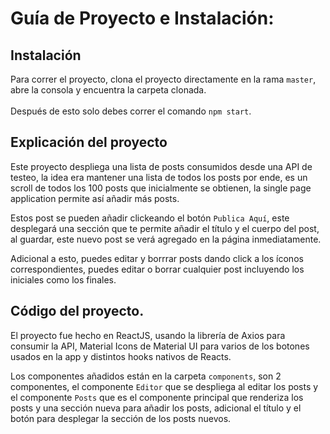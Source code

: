 # Guía de Proyecto e Instalación: 

## Instalación

Para correr el proyecto, clona el proyecto directamente en la rama `master`, abre la consola y encuentra la carpeta clonada.\
\
Después de esto solo debes correr el comando `npm start`.

## Explicación del proyecto

Este proyecto despliega una lista de posts consumidos desde una API de testeo, la idea era mantener una lista de todos los posts por ende, es un scroll de todos los 100 posts que inicialmente se obtienen, la single page application permite así añadir más posts.

Estos post se pueden añadir clickeando el botón `Publica Aquí`, este desplegará una sección que te permite añadir el título y el cuerpo del post, al guardar, este nuevo post se verá agregado en la página inmediatamente.

Adicional a esto, puedes editar y borrrar posts dando click a los íconos correspondientes, puedes editar o borrar cualquier post incluyendo los iniciales como los finales.

## Código del proyecto.

El proyecto fue hecho en ReactJS, usando la librería de Axios para consumir la API, Material Icons de Material UI para varios de los botones usados en la app y distintos hooks nativos de Reacts.

Los componentes añadidos están en la carpeta `components`, son 2 componentes, el componente `Editor` que se despliega al editar los posts y el componente `Posts` que es el componente principal que renderiza los posts y una sección nueva para añadir los posts, adicional el título y el botón para desplegar la sección
de los posts nuevos.
